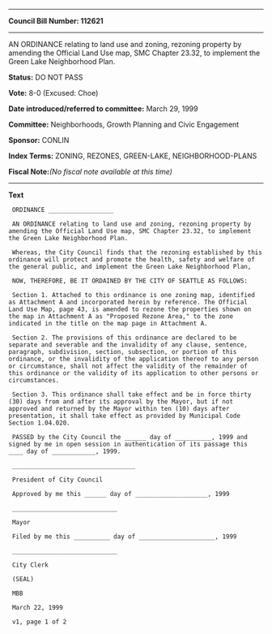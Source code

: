 

********

**Council Bill Number: 112621**
********

 AN ORDINANCE relating to land use and zoning, rezoning property by amending the Official Land Use map, SMC Chapter 23.32, to implement the Green Lake Neighborhood Plan.

**Status:** DO NOT PASS
   
**Vote:** 8-0 (Excused: Choe)
   
   
**Date introduced/referred to committee:** March 29, 1999
   
**Committee:** Neighborhoods, Growth Planning and Civic Engagement
   
**Sponsor:** CONLIN
   
   
**Index Terms:** ZONING, REZONES, GREEN-LAKE, NEIGHBORHOOD-PLANS

**Fiscal Note:**_(No fiscal note available at this time)_

********

**Text**
   
```
 ORDINANCE __________________

 AN ORDINANCE relating to land use and zoning, rezoning property by amending the Official Land Use map, SMC Chapter 23.32, to implement the Green Lake Neighborhood Plan.

 Whereas, the City Council finds that the rezoning established by this ordinance will protect and promote the health, safety and welfare of the general public, and implement the Green Lake Neighborhood Plan,

 NOW, THEREFORE, BE IT ORDAINED BY THE CITY OF SEATTLE AS FOLLOWS:

 Section 1. Attached to this ordinance is one zoning map, identified as Attachment A and incorporated herein by reference. The Official Land Use Map, page 43, is amended to rezone the properties shown on the map in Attachment A as "Proposed Rezone Area," to the zone indicated in the title on the map page in Attachment A.

 Section 2. The provisions of this ordinance are declared to be separate and severable and the invalidity of any clause, sentence, paragraph, subdivision, section, subsection, or portion of this ordinance, or the invalidity of the application thereof to any person or circumstance, shall not affect the validity of the remainder of this ordinance or the validity of its application to other persons or circumstances.

 Section 3. This ordinance shall take effect and be in force thirty (30) days from and after its approval by the Mayor, but if not approved and returned by the Mayor within ten (10) days after presentation, it shall take effect as provided by Municipal Code Section 1.04.020.

 PASSED by the City Council the ______ day of __________, 1999 and signed by me in open session in authentication of its passage this ____ day of ____________, 1999.

 __________________________________

 President of City Council

 Approved by me this ______ day of ____________________, 1999

 _____________________________

 Mayor

 Filed by me this __________ day of _____________________, 1999

 _____________________________

 City Clerk

 (SEAL)

 MBB

 March 22, 1999

 v1, page 1 of 2

```
